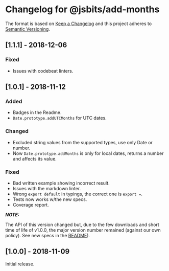 # Changelog for @jsbits/add-months

The format is based on [Keep a Changelog](https://keepachangelog.com/en/1.0.0/) and this project adheres to [Semantic Versioning](https://semver.org/spec/v2.0.0.html).

## \[1.1.1] - 2018-12-06

### Fixed

- Issues with codebeat linters.

## \[1.0.1] - 2018-11-12

### Added

- Badges in the Readme.
- `Date.prototype.addUTCMonths` for UTC dates.

### Changed

- Excluded string values from the supported types, use only Date or number.
- Now `Date.prototype.addMonths` is only for local dates, returns a number and affects its value.

### Fixed

- Bad written example showing incorrect result.
- Issues with the markdown linter.
- Wrong `export default` in typings, the correct one is `export =`.
- Tests now works w/the new specs.
- Coverage report.

_**NOTE:**_

The API of this version changed but, due to the few downloads and short time of life of v1.0.0, the major version number remained (against our own policy). See new specs in the [README](README.md#dateprototypeaddmonths)).

## \[1.0.0] - 2018-11-09

Initial release.
